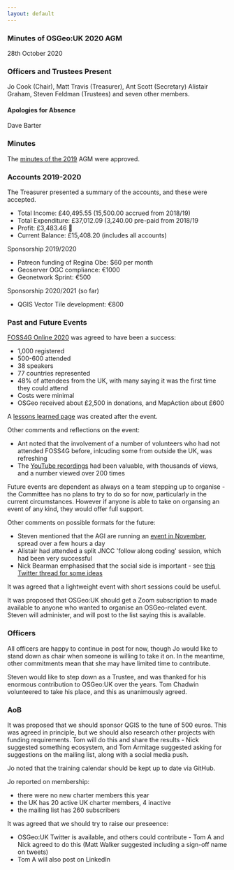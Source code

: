 ```yaml
---
layout: default
---
```


### Minutes of OSGeo:UK 2020 AGM

28th October 2020

### Officers and Trustees Present
Jo Cook (Chair), Matt Travis (Treasurer), Ant Scott (Secretary) Alistair Graham, Steven Feldman (Trustees) and seven other members.

#### Apologies for Absence
Dave Barter

### Minutes
The [minutes of the 2019](https://uk.osgeo.org/agm/agm2019minutes.html) AGM were approved. 

### Accounts 2019-2020
The Treasurer presented a summary of the accounts, and these were accepted.

* Total Income: £40,495.55 (15,500.00 accrued from 2018/19)
* Total Expenditure: £37,012.09 (3,240.00 pre-paid from 2018/19
* Profit: £3,483.46 🎉
* Current Balance: £15,408.20 (includes all accounts)

Sponsorship 2019/2020

* Patreon funding of Regina Obe: $60 per month
* Geoserver OGC compliance: €1000
* Geonetwork Sprint: €500

Sponsorship 2020/2021 (so far)

* QGIS Vector Tile development: €800


### Past and Future Events
[FOSS4G Online 2020](https://uk.osgeo.org/foss4gukonline2020/) was agreed to have been a success:

* 1,000 registered
* 500-600 attended
* 38 speakers 
* 77 countries represented
* 48% of attendees from the UK, with many saying it was the first time they could attend
* Costs were minimal
* OSGeo received about £2,500 in donations, and MapAction about £600

A [lessons learned page](https://wiki.osgeo.org/wiki/FOSS4GUK_2020_Online_-_Lessons_Learnt) was created after the event.

Other comments and reflections on the event:

* Ant noted that the involvement of a number of volunteers who had not attended FOSS4G before, inlcuding some from outside the UK, was refreshing
* The [YouTube recordings](https://www.youtube.com/c/foss4guk) had been valuable, with thousands of views, and a number viewed over 200 times

Future events are dependent as always on a team stepping up to organise - the Committee has no plans to try to do so for now, particularly in the current circumstances. However if anyone is able to take on organsing an event of any kind, they would offer full support.

Other comments on possible formats for the future:

* Steven mentioned that the AGI are running an [event in November](https://www.agi.org.uk/component/civicrm/?task=civicrm/event/info&Itemid=238&reset=1&id=942), spread over a few hours a day
* Alistair had attended a split JNCC 'follow along coding' session, which had been very successful
* Nick Bearman emphasised that the social side is important - see [this Twitter thread for some ideas](https://twitter.com/cartofish/status/1317152918177423361)

It was agreed that a lightweight event with short sessions could be useful.

It was proposed that OSGeo:UK should get a Zoom subscription to made available to anyone who wanted to organise an OSGeo-related event. Steven will administer, and will post to the list saying this is available.

### Officers
All officers are happy to continue in post for now, though Jo would like to stand down as chair when someone is willing to take it on. In the meantime, other commitments mean that she may have limited time to contribute.

Steven would like to step down as a Trustee, and was thanked for his enormous contribution to OSGeo:UK over the years. Tom Chadwin volunteered to take his place, and this as unanimously agreed.

### AoB
It was proposed that we should sponsor QGIS to the tune of 500 euros. This was agreed in principle, but we should also research other projects with funding requirements. Tom will do this and share the results - Nick suggested something ecosystem, and Tom Armitage suggested asking for suggestions on the mailing list, along with a social media push.

Jo noted that the training calendar should be kept up to date via GitHub.

Jo reported on membership:
* there were no new charter members this year
* the UK has 20 active UK charter members, 4 inactive
* the mailing list has 260 subscribers

It was agreed that we should try to raise our preseence:
* OSGeo:UK Twitter is available, and others could contribute - Tom A and Nick agreed to do this (Matt Walker suggested including a sign-off name on tweets)
* Tom A will also post on LinkedIn
